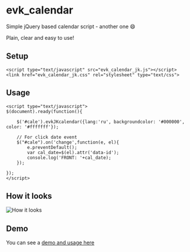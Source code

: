 # evk_calendar
Simple jQuery based calendar script - another one :smile:

Plain, clear and easy to use!

## Setup
```
<script type="text/javascript" src="evk_calendar_jk.js"></script>
<link href="evk_calendar_jk.css" rel="stylesheet" type="text/css">
```
## Usage
```
<script type="text/javascript">
$(document).ready(function(){

	$('#cale').evkJKcalendar({lang:'ru', backgroundcolor: '#000000', color: '#fffffff'});

	// For click date event
	$("#cale").on('change',function(e, el){
		e.preventDefault();
		var cal_date=$(el).attr('data-id');
		console.log('FRONT: '+cal_date);
	});
  
});
</script>
```
## How it looks
![How it looks](https://evk.ru.com/uploads/github/evk_calendar_jk_js.JPG)

## Demo
You can see a [demo and usage here](https://evk.ru.com/demo/github/evk_calendar_jk_js)
